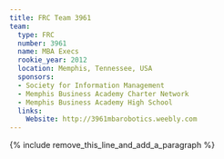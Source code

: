 ```yaml
---
title: FRC Team 3961
team:
  type: FRC
  number: 3961
  name: MBA Execs
  rookie_year: 2012
  location: Memphis, Tennessee, USA
  sponsors:
  - Society for Information Management
  - Memphis Business Academy Charter Network
  - Memphis Business Academy High School
  links:
    Website: http://3961mbarobotics.weebly.com
---
```


{% include remove_this_line_and_add_a_paragraph %}